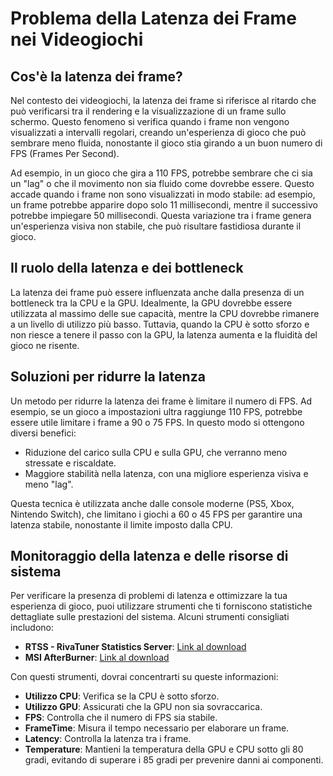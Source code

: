 
# Problema della Latenza dei Frame nei Videogiochi

## Cos'è la latenza dei frame?

Nel contesto dei videogiochi, la latenza dei frame si riferisce al ritardo che può verificarsi tra il rendering e 
la visualizzazione di un frame sullo schermo. Questo fenomeno si verifica quando i frame non vengono visualizzati a 
intervalli regolari, creando un'esperienza di gioco che può sembrare meno fluida, nonostante il gioco stia girando a un buon numero di FPS (Frames Per Second). 

Ad esempio, in un gioco che gira a 110 FPS, potrebbe sembrare che ci sia un "lag" o che il movimento non sia fluido come dovrebbe essere. 
Questo accade quando i frame non sono visualizzati in modo stabile: ad esempio, un frame potrebbe apparire dopo solo 11 millisecondi, 
mentre il successivo potrebbe impiegare 50 millisecondi. Questa variazione tra i frame genera un'esperienza visiva non stabile, che può risultare fastidiosa durante il gioco.

## Il ruolo della latenza e dei bottleneck

La latenza dei frame può essere influenzata anche dalla presenza di un bottleneck tra la CPU e la GPU. Idealmente, 
la GPU dovrebbe essere utilizzata al massimo delle sue capacità, mentre la CPU dovrebbe rimanere a un livello di utilizzo più basso. 
Tuttavia, quando la CPU è sotto sforzo e non riesce a tenere il passo con la GPU, la latenza aumenta e la fluidità del gioco ne risente.

## Soluzioni per ridurre la latenza

Un metodo per ridurre la latenza dei frame è limitare il numero di FPS. Ad esempio, se un gioco a impostazioni ultra raggiunge 110 FPS, 
potrebbe essere utile limitare i frame a 90 o 75 FPS. In questo modo si ottengono diversi benefici:

- Riduzione del carico sulla CPU e sulla GPU, che verranno meno stressate e riscaldate.
- Maggiore stabilità nella latenza, con una migliore esperienza visiva e meno "lag".

Questa tecnica è utilizzata anche dalle console moderne (PS5, Xbox, Nintendo Switch), che limitano i giochi a 60 o 45 FPS 
per garantire una latenza stabile, nonostante il limite imposto dalla CPU.

## Monitoraggio della latenza e delle risorse di sistema

Per verificare la presenza di problemi di latenza e ottimizzare la tua esperienza di gioco, puoi utilizzare strumenti che 
ti forniscono statistiche dettagliate sulle prestazioni del sistema. Alcuni strumenti consigliati includono:

- **RTSS - RivaTuner Statistics Server**: [Link al download](https://www.guru3d.com/download/rtss-rivatuner-statistics-server-download)
- **MSI AfterBurner**: [Link al download](https://www.msi.com/Landing/afterburner/graphics-cards)

Con questi strumenti, dovrai concentrarti su queste informazioni:

- **Utilizzo CPU**: Verifica se la CPU è sotto sforzo.
- **Utilizzo GPU**: Assicurati che la GPU non sia sovraccarica.
- **FPS**: Controlla che il numero di FPS sia stabile.
- **FrameTime**: Misura il tempo necessario per elaborare un frame.
- **Latency**: Controlla la latenza tra i frame.
- **Temperature**: Mantieni la temperatura della GPU e CPU sotto gli 80 gradi, evitando di superare i 85 gradi per prevenire danni ai componenti.
